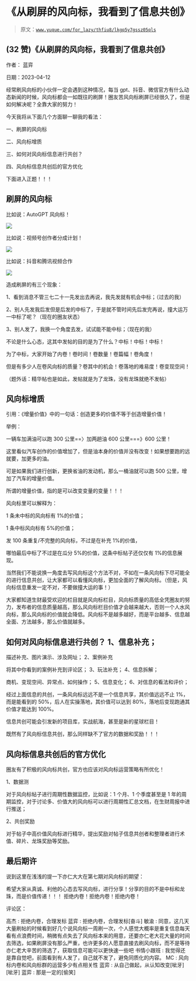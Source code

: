 # 《从刷屏的风向标，我看到了信息共创》

> 原文：[`www.yuque.com/for_lazy/thfiu8/lkgp5y7gssz05qls`](https://www.yuque.com/for_lazy/thfiu8/lkgp5y7gssz05qls)



## (32 赞)《从刷屏的风向标，我看到了信息共创》 

作者： 蓝弈 

日期：2023-04-12 

经常刷风向标的小伙伴一定会遇到这种情况，每当 gpt、抖音、微信官方有什么动态新闻的时候，风向标都会一如既往的刷屏！圈友苦风向标刷屏已经很久了，但是如何解决呢？全靠大家的努力！ 

今天我将从下面几个方面聊一聊我的看法： 

一、刷屏的风向标 

二、风向标增质 

三、如何对风向标信息进行共创？ 

四、风向标信息共创后的官方优化 

下面进入正题！！！ 

## 刷屏的风向标 

比如说：AutoGPT 风向标！ 

![](img/c571634ab243f3552b5d8bce6965c595.png) 

比如说：视频号创作者分成计划！ 

![](img/5e994d98997901ef8eefce4576a8f37d.png) 

比如说：抖音和腾讯视频合作 

![](img/c2f770c2ec3b442642d003ebefdbf43c.png) 

造成刷屏的有三个现象： 

1、看到消息不管三七二十一先发出去再说，我先发就有机会中标；（过去的我） 

2、别人先发我后发但是后发的中标了，于是就不管时间先后发完再说，撞大运万一中标了呢？（现在的圈友状态） 

3、别人发了，我换一个角度去发，试试能不能中标；（现在的我） 

不论是什么心态，这其中发帖的目的是为了什么？中标！中标！中标！ 

为了中标，大家开始了内卷！卷时间！卷数量！卷篇幅！卷角度！ 

但是有多少人在卷风向标的质量？卷其中的机会！卷落地的难易度！卷变现空间！ 

（题外话：精华帖也是如此，发帖就是为了龙珠，没有龙珠就绝不发帖） 

## 风向标增质 

引用：《增量价值》中的一句话：创造更多的价值不等于创造增量价值！ 

举例： 

一辆车加满油可以跑 300 公里==〉加两趟油 600 公里===》600 公里！ 

这里看似汽车创作的价值增加了，但是油本身的价值并没有改变！如果想要跑的远就要，加更多的油。 

可是如果我们进行创新，更换省油的发动机，那么一桶油就可以跑 500 公里，增加了汽车的增量价值。 

所谓的增量价值，指的是可以改变变量的变量！！！ 

风向标里可以解释为： 

1 条未中标的风向标有 1%的价值； 

1 条中标风向标有 5%的价值； 

发 100 条重复/不完整的风向标，不过是在补充 1%的价值， 

哪怕最后中标了不过是在瓜分 5%的价值，这条中标帖子还仅仅有 1%的信息展现。 

当然我们不能说换一角度去写风向标这个方法不对，不如在一条风向标下尽可能全的进行信息共创，让大家都可以看懂风向标，更加全面的了解风向标。（但是，风向标信息重发一定不对，不要做撞大运的事！） 

大家都知道生财最受欢迎的栏目就是风向标栏目，风向标质量的高低全凭圈友的努力，发布者的信息质量越高，那么风向标栏目价值才会越来越大，否则一个人水风向标，那么风向标的价值就会降低。风向标不是越多越好，而是平台越多、信息越全面、方法越多，那么价值就越多。 

## 如何对风向标信息进行共创？ <ne-h3 id="23bffa78" data-lake-id="23bffa78">1、信息补充；</ne-h3> 

描述补充、图片演示、涉及网址； <ne-h3 id="4c515a6b" data-lake-id="4c515a6b">2、案例补充</ne-h3> 

将其中你看到的案例补充到评论区； <ne-h3 id="3c563072" data-lake-id="3c563072">3、玩法补充；</ne-h3> <ne-h3 id="c6a42789" data-lake-id="c6a42789">4、信息拆解；</ne-h3> 

商机、变现空间、异常点、如何操作； <ne-h3 id="5dad2eb6" data-lake-id="5dad2eb6">5、信息变化；</ne-h3> <ne-h3 id="cfdf8fe7" data-lake-id="cfdf8fe7">6、对信息的看法和评价；</ne-h3> 

经过上面信息的共创，一条风向标远远不是一个信息共享，其价值远远不止 1%，而是能看到的 50%，后人在实操落地，其价值可以达到 80%，落地后变现跑通其价值才能达到 100%。 

信息共创可能会引发新的项目库，实战航海，甚至是新的星球栏目！ 

既然有了风向标信息共创，那么同样缺不了官方的数据和奖励！！！ 

## 风向标信息共创后的官方优化 

圈友有了积极的风向标共创，官方也应该对风向标运营策略有所优化！ 

1、数据测 

对于风向标帖子进行周期性数据监控，比如说：1 个月、1 个季度甚至是 1 年的周期监控，对于讨论多、价值大的风向标可以进行周期性汇总文档，在生财周报中进行推送； 

2、共创奖励 

对于帖子中高价值风向标进行精华，提出奖励对帖子信息共创者和整理者进行术值、碎片、龙珠奖励等奖励。 

## 最后期许 

说到这里在浅浅的提一下亦仁大大在第七期对风向标的期望： <ne-quote id="u9fd2f6cf" data-lake-id="u9fd2f6cf">

希望大家从真诚、利他的心态去写风向标，进行分享！分享的目的不是中标和龙珠，而是价值传递！！！ <ne-h3 id="2aae11ad" data-lake-id="2aae11ad">拒绝内卷！拒绝内卷！拒绝内卷！</ne-h3> 

评论区： 

高杰 : 拒绝内卷，合理发标 蓝弈 : 拒绝内卷，合理发标[奋斗] 敏渝 : 同意，这几天大量刷帖的时候看到好几个说风向标一周刷一次，个人感觉大概率是重复信息每天看有点浪费时间，稍微有点失去了风向标本来的用意，还要亦仁老大花大量的时间去筛选，如果刷屏没有那么严重，也许更多的人愿意直接去刷风向标，而不是等待亦仁老大辛苦的筛选了，获取信息可能可以更快速一些吧 书情小跟班 : 我觉得还是靠自觉吧，前面看到有人发了，自己就不发了，避免同质化的内容。 MC : 风向标内卷和风向标群的运营多少有点相关性 蓝弈 : 从自己做起，从认知改变[呲牙][呲牙] 蓝弈 : 那是一定的[偷笑]</ne-quote>